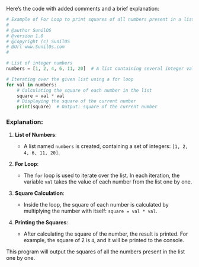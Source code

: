 Here’s the code with added comments and a brief explanation:

```python
# Example of For Loop to print squares of all numbers present in a list
#
# @author SunilOS  
# @version 1.0
# @Copyright (c) SunilOS  
# @Url www.SunilOs.com
#

# List of integer numbers
numbers = [1, 2, 4, 6, 11, 20]  # A list containing several integer values

# Iterating over the given list using a for loop
for val in numbers:  
    # Calculating the square of each number in the list
    square = val * val  
    # Displaying the square of the current number
    print(square)  # Output: square of the current number
```

### Explanation:

1. **List of Numbers**:
   - A list named `numbers` is created, containing a set of integers: `[1, 2, 4, 6, 11, 20]`.

2. **For Loop**:
   - The `for` loop is used to iterate over the list. In each iteration, the variable `val` takes the value of each number from the list one by one.

3. **Square Calculation**:
   - Inside the loop, the square of each number is calculated by multiplying the number with itself: `square = val * val`.

4. **Printing the Squares**:
   - After calculating the square of the number, the result is printed. For example, the square of 2 is `4`, and it will be printed to the console.

This program will output the squares of all the numbers present in the list one by one.
